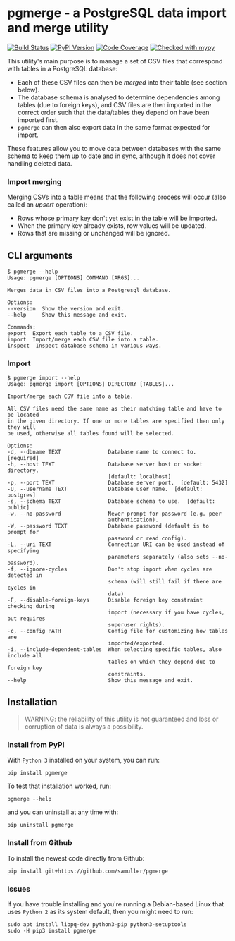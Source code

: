 # pgmerge - a PostgreSQL data import and merge utility

[![Build Status](https://github.com/samuller/pgmerge/actions/workflows/tests.yml/badge.svg)](https://github.com/samuller/pgmerge/actions)
[![PyPI Version](https://badge.fury.io/py/pgmerge.svg)](https://badge.fury.io/py/pgmerge)
[![Code Coverage](https://img.shields.io/endpoint?url=https://gist.githubusercontent.com/samuller/3c84321138784d39b31a02d7fe93b31d/raw/badge-coverage.json)](https://github.com/samuller/pgmerge/actions)
[![Checked with mypy](https://www.mypy-lang.org/static/mypy_badge.svg)](http://mypy-lang.org/)

This utility's main purpose is to manage a set of CSV files that correspond with tables in a PostgreSQL database:

* Each of these CSV files can then be *merged* into their table (see section below).
* The database schema is analysed to determine dependencies among tables (due to foreign keys), and CSV files are then imported in the correct order such that the data/tables they depend on have been imported first.
* `pgmerge` can then also export data in the same format expected for import.

These features allow you to move data between databases with the same schema to keep them up to date and in sync, although it does not cover handling deleted data.

### Import merging

Merging CSVs into a table means that the following process will occur (also called an *upsert* operation):

* Rows whose primary key don't yet exist in the table will be imported.
* When the primary key already exists, row values will be updated.
* Rows that are missing or unchanged will be ignored.

## CLI arguments

    $ pgmerge --help
    Usage: pgmerge [OPTIONS] COMMAND [ARGS]...

    Merges data in CSV files into a Postgresql database.

    Options:
    --version  Show the version and exit.
    --help     Show this message and exit.

    Commands:
    export  Export each table to a CSV file.
    import  Import/merge each CSV file into a table.
    inspect  Inspect database schema in various ways.

### Import

    $ pgmerge import --help
    Usage: pgmerge import [OPTIONS] DIRECTORY [TABLES]...

    Import/merge each CSV file into a table.

    All CSV files need the same name as their matching table and have to be located
    in the given directory. If one or more tables are specified then only they will
    be used, otherwise all tables found will be selected.

    Options:
    -d, --dbname TEXT               Database name to connect to.  [required]
    -h, --host TEXT                 Database server host or socket directory.
                                    [default: localhost]
    -p, --port TEXT                 Database server port.  [default: 5432]
    -U, --username TEXT             Database user name.  [default: postgres]
    -s, --schema TEXT               Database schema to use.  [default: public]
    -w, --no-password               Never prompt for password (e.g. peer
                                    authentication).
    -W, --password TEXT             Database password (default is to prompt for
                                    password or read config).
    -L, --uri TEXT                  Connection URI can be used instead of specifying
                                    parameters separately (also sets --no-password).
    -f, --ignore-cycles             Don't stop import when cycles are detected in
                                    schema (will still fail if there are cycles in
                                    data)
    -F, --disable-foreign-keys      Disable foreign key constraint checking during
                                    import (necessary if you have cycles, but requires
                                    superuser rights).
    -c, --config PATH               Config file for customizing how tables are
                                    imported/exported.
    -i, --include-dependent-tables  When selecting specific tables, also include all
                                    tables on which they depend due to foreign key
                                    constraints.
    --help                          Show this message and exit.

## Installation

> WARNING: the reliability of this utility is not guaranteed and loss or corruption of data is always a possibility.

### Install from PyPI

With `Python 3` installed on your system, you can run:

    pip install pgmerge

To test that installation worked, run:

    pgmerge --help

and you can uninstall at any time with:

    pip uninstall pgmerge

### Install from Github

To install the newest code directly from Github:

    pip install git+https://github.com/samuller/pgmerge

### Issues

If you have trouble installing and you're running a Debian-based Linux that uses `Python 2` as its system default, then you might need to run:

    sudo apt install libpq-dev python3-pip python3-setuptools
    sudo -H pip3 install pgmerge
